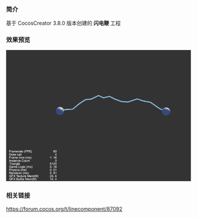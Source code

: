 ### 简介
基于 CocosCreator 3.8.0 版本创建的 **闪电鞭** 工程

### 效果预览
![image](../../../gif/202206/2022062701.gif)

### 相关链接
https://forum.cocos.org/t/linecomponent/87092